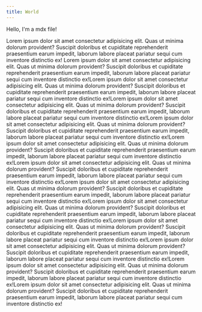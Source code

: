 ```yaml
---
title: World
---
```


Hello, I'm a mdx file!

Lorem ipsum dolor sit amet consectetur adipisicing elit. Quas ut minima dolorum provident? Suscipit doloribus et cupiditate reprehenderit praesentium earum impedit, laborum labore placeat pariatur sequi cum inventore distinctio ex!
Lorem ipsum dolor sit amet consectetur adipisicing elit. Quas ut minima dolorum provident? Suscipit doloribus et cupiditate reprehenderit praesentium earum impedit, laborum labore placeat pariatur sequi cum inventore distinctio ex!Lorem ipsum dolor sit amet consectetur adipisicing elit. Quas ut minima dolorum provident? Suscipit doloribus et cupiditate reprehenderit praesentium earum impedit, laborum labore placeat pariatur sequi cum inventore distinctio ex!Lorem ipsum dolor sit amet consectetur adipisicing elit. Quas ut minima dolorum provident? Suscipit doloribus et cupiditate reprehenderit praesentium earum impedit, laborum labore placeat pariatur sequi cum inventore distinctio ex!Lorem ipsum dolor sit amet consectetur adipisicing elit. Quas ut minima dolorum provident? Suscipit doloribus et cupiditate reprehenderit praesentium earum impedit, laborum labore placeat pariatur sequi cum inventore distinctio ex!Lorem ipsum dolor sit amet consectetur adipisicing elit. Quas ut minima dolorum provident? Suscipit doloribus et cupiditate reprehenderit praesentium earum impedit, laborum labore placeat pariatur sequi cum inventore distinctio ex!Lorem ipsum dolor sit amet consectetur adipisicing elit. Quas ut minima dolorum provident? Suscipit doloribus et cupiditate reprehenderit praesentium earum impedit, laborum labore placeat pariatur sequi cum inventore distinctio ex!Lorem ipsum dolor sit amet consectetur adipisicing elit. Quas ut minima dolorum provident? Suscipit doloribus et cupiditate reprehenderit praesentium earum impedit, laborum labore placeat pariatur sequi cum inventore distinctio ex!Lorem ipsum dolor sit amet consectetur adipisicing elit. Quas ut minima dolorum provident? Suscipit doloribus et cupiditate reprehenderit praesentium earum impedit, laborum labore placeat pariatur sequi cum inventore distinctio ex!Lorem ipsum dolor sit amet consectetur adipisicing elit. Quas ut minima dolorum provident? Suscipit doloribus et cupiditate reprehenderit praesentium earum impedit, laborum labore placeat pariatur sequi cum inventore distinctio ex!Lorem ipsum dolor sit amet consectetur adipisicing elit. Quas ut minima dolorum provident? Suscipit doloribus et cupiditate reprehenderit praesentium earum impedit, laborum labore placeat pariatur sequi cum inventore distinctio ex!Lorem ipsum dolor sit amet consectetur adipisicing elit. Quas ut minima dolorum provident? Suscipit doloribus et cupiditate reprehenderit praesentium earum impedit, laborum labore placeat pariatur sequi cum inventore distinctio ex!Lorem ipsum dolor sit amet consectetur adipisicing elit. Quas ut minima dolorum provident? Suscipit doloribus et cupiditate reprehenderit praesentium earum impedit, laborum labore placeat pariatur sequi cum inventore distinctio ex!
